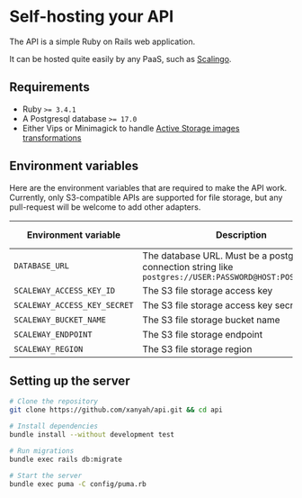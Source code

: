 # Self-hosting your API

The API is a simple Ruby on Rails web application.

It can be hosted quite easily by any PaaS, such as [Scalingo](https://scalingo.io).

## Requirements

- Ruby `>= 3.4.1`
- A Postgresql database `>= 17.0`
- Either Vips or Minimagick to handle [Active Storage images transformations](https://guides.rubyonrails.org/active_storage_overview.html#transforming-images)

## Environment variables

Here are the environment variables that are required to make the API work.
Currently, only S3-compatible APIs are supported for file storage, but any pull-request will be welcome to add other adapters.

| Environment variable         | Description                                                                                               | Required           | Default value |
|------------------------------|-----------------------------------------------------------------------------------------------------------|--------------------|---------------|
| `DATABASE_URL`               | The database URL. Must be a postgres connection string like `postgres://USER:PASSWORD@HOST:POST/DATABASE` | :white_check_mark: |               |
| `SCALEWAY_ACCESS_KEY_ID`     | The S3 file storage access key                                                                            | :white_check_mark: |               |
| `SCALEWAY_ACCESS_KEY_SECRET` | The S3 file storage access key secret                                                                     | :white_check_mark: |               |
| `SCALEWAY_BUCKET_NAME`       | The S3 file storage bucket name                                                                           | :white_check_mark: |               |
| `SCALEWAY_ENDPOINT`          | The S3 file storage endpoint                                                                              | :white_check_mark: |               |
| `SCALEWAY_REGION`            | The S3 file storage region                                                                                | :white_check_mark: |               |

## Setting up the server

```sh
# Clone the repository
git clone https://github.com/xanyah/api.git && cd api

# Install dependencies
bundle install --without development test

# Run migrations
bundle exec rails db:migrate

# Start the server
bundle exec puma -C config/puma.rb
```

